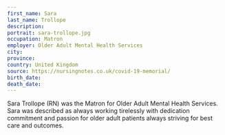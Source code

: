```yaml
---
first_name: Sara
last_name: Trollope
description: 
portrait: sara-trollope.jpg
occupation: Matron
employer: Older Adult Mental Health Services
city: 
province: 
country: United Kingdom
source: https://nursingnotes.co.uk/covid-19-memorial/
birth_date: 
death_date: 
---
```


Sara Trollope (RN) was the Matron for Older Adult Mental Health Services. Sara was described as always working tirelessly with dedication commitment and passion for older adult patients always striving for best care and outcomes.